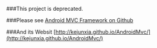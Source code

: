 ###This project is deprecated. 

###Please see [Android MVC Framework on Github](https://github.com/kejunxia/AndroidMvc)

###And its Websit
[http://kejunxia.github.io/AndroidMvc/](http://kejunxia.github.io/AndroidMvc/)
